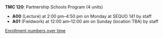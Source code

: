 **TMC 120**: Partnership Schools Program (4 units)

- **A00** (Lecture) at 2:00 pm–4:50 pm on Monday at SEQUO 141 by staff
- **A01** (Fieldwork) at 12:00 am–12:00 am on Sunday (location TBA) by staff

[Enrollment numbers over time](./TMC120.tsv)
